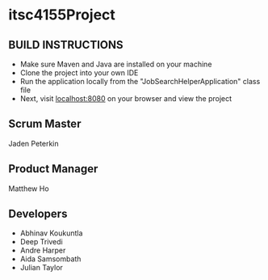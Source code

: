 # itsc4155Project

## BUILD INSTRUCTIONS
- Make sure Maven and Java are installed on your machine
- Clone the project into your own IDE
- Run the application locally from the "JobSearchHelperApplication" class file
- Next, visit [localhost:8080](http://localhost:8080/) on your browser and view the project

## Scrum Master
Jaden Peterkin

## Product Manager
Matthew Ho

## Developers
- Abhinav Koukuntla
- Deep Trivedi
- Andre Harper
- Aida Samsombath
- Julian Taylor
